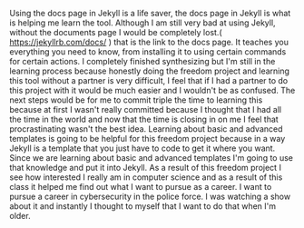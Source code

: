Using the docs page in Jekyll is a life saver, the docs page in Jekyll is what is helping me learn the tool. Although I am still very bad at using Jekyll, without the documents page I would be completely lost.( https://jekyllrb.com/docs/ ) that is the link to the docs page. It teaches you everything you need to know, from installing it to using certain commands for certain actions. I completely finished synthesizing but I'm still in the learning process because honestly doing the freedom project and learning this tool without a partner is very difficult, I feel that if I had a partner to do this project with it would be much easier and I wouldn't be as confused. The next steps would be for me to commit triple the time to learning this because at first I wasn't really committed because I thought that I had all the time in the world and now that the time is closing in on me I feel that procrastinating wasn't the best idea. Learning about basic and advanced templates is going to be helpful for this freedom project because in a way Jekyll is a template that you just have to code to get it where you want. Since we are learning about basic and advanced templates I'm going to use that knowledge and put it into Jekyll. As a result of this freedom project I see how interested I really am in computer science and as a result of this class it helped me find out what I want to pursue as a career. I want to pursue a career in cybersecurity in the police force. I was watching a show about it and instantly I thought to myself that I want to do that when I'm older.
